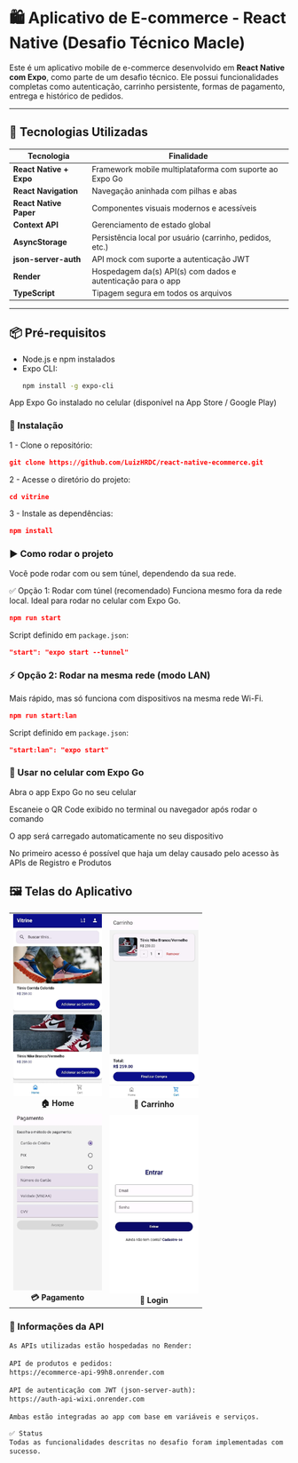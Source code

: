 # 🛍️ Aplicativo de E-commerce - React Native (Desafio Técnico Macle)

Este é um aplicativo mobile de e-commerce desenvolvido em **React Native com Expo**, como parte de um desafio técnico. Ele possui funcionalidades completas como autenticação, carrinho persistente, formas de pagamento, entrega e histórico de pedidos.

---

## 🚀 Tecnologias Utilizadas

| Tecnologia              | Finalidade                                                  |
| ----------------------- | ----------------------------------------------------------- |
| **React Native + Expo** | Framework mobile multiplataforma com suporte ao Expo Go     |
| **React Navigation**    | Navegação aninhada com pilhas e abas                        |
| **React Native Paper**  | Componentes visuais modernos e acessíveis                   |
| **Context API**         | Gerenciamento de estado global                              |
| **AsyncStorage**        | Persistência local por usuário (carrinho, pedidos, etc.)    |
| **json-server-auth**    | API mock com suporte a autenticação JWT                     |
| **Render**              | Hospedagem da(s) API(s) com dados e autenticação para o app |
| **TypeScript**          | Tipagem segura em todos os arquivos                         |

---

## 📦 Pré-requisitos

- Node.js e npm instalados
- Expo CLI:
  ```bash
  npm install -g expo-cli
  ```

App Expo Go instalado no celular
(disponível na App Store / Google Play)

### 🔧 Instalação

1 - Clone o repositório:

```json
git clone https://github.com/LuizHRDC/react-native-ecommerce.git
```

2 - Acesse o diretório do projeto:

```json
cd vitrine
```

3 - Instale as dependências:

```json
npm install
```

### ▶️ Como rodar o projeto

Você pode rodar com ou sem túnel, dependendo da sua rede.

✅ Opção 1: Rodar com túnel (recomendado)
Funciona mesmo fora da rede local. Ideal para rodar no celular com Expo Go.

```json
npm run start
```

Script definido em `package.json`:

```json
"start": "expo start --tunnel"
```

### ⚡ Opção 2: Rodar na mesma rede (modo LAN)

Mais rápido, mas só funciona com dispositivos na mesma rede Wi-Fi.

```json
npm run start:lan
```

Script definido em `package.json`:

```json
"start:lan": "expo start"
```

### 📱 Usar no celular com Expo Go

Abra o app Expo Go no seu celular

Escaneie o QR Code exibido no terminal ou navegador após rodar o comando

O app será carregado automaticamente no seu dispositivo

No primeiro acesso é possível que haja um delay causado pelo acesso às APIs de Registro e Produtos

## 🖼️ Telas do Aplicativo

<table align="center">
  <tr>
    <td align="center">
      <img src="https://raw.githubusercontent.com/LuizHRDC/react-native-ecommerce/main/assets/screenshots/Home.jpeg" width="160"/><br/>
      <strong>🏠 Home</strong>
    </td>
    <td align="center">
      <img src="https://raw.githubusercontent.com/LuizHRDC/react-native-ecommerce/main/assets/screenshots/Carrinho.jpeg" width="160"/><br/>
      <strong>🛒 Carrinho</strong>
    </td>
  </tr>
  <tr>
    <td align="center">
      <img src="https://raw.githubusercontent.com/LuizHRDC/react-native-ecommerce/main/assets/screenshots/Pagamento.jpeg" width="160"/><br/>
      <strong>💳 Pagamento</strong>
    </td>
    <td align="center">
      <img src="https://raw.githubusercontent.com/LuizHRDC/react-native-ecommerce/main/assets/screenshots/Entrar.jpeg" width="160"/><br/>
      <strong>👤 Login</strong>
    </td>
  </tr>
</table>



### 📄 Informações da API

```text
As APIs utilizadas estão hospedadas no Render:

API de produtos e pedidos:
https://ecommerce-api-99h8.onrender.com

API de autenticação com JWT (json-server-auth):
https://auth-api-wixi.onrender.com

Ambas estão integradas ao app com base em variáveis e serviços.
```

```text
✅ Status
Todas as funcionalidades descritas no desafio foram implementadas com sucesso.
```
